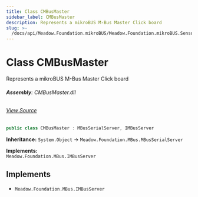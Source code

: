 ```yaml
---
title: Class CMBusMaster
sidebar_label: CMBusMaster
description: Represents a mikroBUS M-Bus Master Click board
slug: >-
  /docs/api/Meadow.Foundation.mikroBUS/Meadow.Foundation.mikroBUS.Sensors.MBus/CMBusMaster
---
```

# Class CMBusMaster
Represents a mikroBUS M-Bus Master Click board

###### **Assembly**: CMBusMaster.dll
###### [View Source](https://github.com/WildernessLabs/Meadow.Foundation.mikroBUS.git/blob/develop/Source/CMBusMaster/Driver/CMBusMaster.cs#L9)
```csharp title="Declaration"
public class CMBusMaster : MBusSerialServer, IMBusServer
```
**Inheritance:** `System.Object` -> `Meadow.Foundation.MBus.MBusSerialServer`

**Implements:**  
`Meadow.Foundation.MBus.IMBusServer`


## Implements

* `Meadow.Foundation.MBus.IMBusServer`
